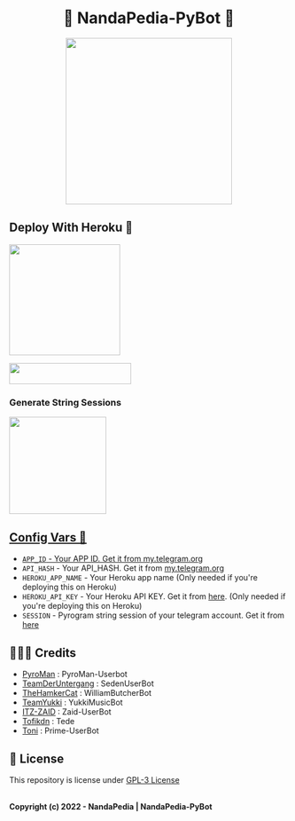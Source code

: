 <h1 align="center"> 
   🎈 NandaPedia-PyBot 🎈
</h1>

<p align="center">
  <a href="#"><img src="https://telegra.ph/file/8d9d5ec998234c4e43bca.jpg" width="300" height="300"></a> </br>
</p>

## Deploy With Heroku 💌

<p align="left">
<a href="https://telegram.dog/XTZ_HerokuBot?start=dG9rb25hbmRhcGVkaWEvTmFuZGFQZWRpYVB5cm8gbWFpbg"><img src="https://img.shields.io/badge/Deploy%20To%20Bot%20Heroku-blueviolet?style=for-the-badge&logo=heroku" width="200""/</a>  

<p align="left"><a href="https://heroku.com/deploy?template=https://github.com/tokonandapedia/NandaPediaPyro"> <img src="https://img.shields.io/badge/Deploy%20To%20Heroku-blue?style=for-the-badge&logo=heroku" width="220" height="38.45"/></a></p>
   
### Generate  String Sessions

<p align="left">
<a href="https://t.me/NandaPediaStringBot"><img src="https://img.shields.io/badge/Generate%20String-blue?style=for-the-badge&logo=telegram" width="175""/</a>  </p>

## Config Vars 📑

- `APP_ID` - Your APP ID. Get it from [my.telegram.org](my.telegram.org)
- `API_HASH` - Your API_HASH. Get it from [my.telegram.org](my.telegram.org)
- `HEROKU_APP_NAME` - Your Heroku app name (Only needed if you're deploying this on Heroku)
- `HEROKU_API_KEY` - Your Heroku API KEY. Get it from [here](https://dashboard.heroku.com/account). (Only needed if you're deploying this on Heroku)
- `SESSION` - Pyrogram string session of your telegram account. Get it from [here](t.me/nandapediamember)

## 👨🏻‍💻 Credits

-  [PyroMan](https://github.com/mrismanaziz/PyroMan-Userbot) : PyroMan-Userbot
-  [TeamDerUntergang](https://github.com/TeamDerUntergang/Telegram-SedenUserBot) : SedenUserBot
-  [TheHamkerCat](https://github.com/TheHamkerCat/WilliamButcherBot) : WilliamButcherBot
-  [TeamYukki](https://github.com/TeamYukki/YukkiMusicBot) : YukkiMusicBot
-  [ITZ-ZAID](https://github.com/ITZ-ZAID) : Zaid-UserBot
-  [Tofikdn](https://github.com/tofikdn) : Tede
-  [Toni](https://github.com/Toni880) : Prime-UserBot

## 📑 License
This repository is license under [GPL-3 License](https://github.com/tokonandapedia/NandaPediaPyro/blob/master/LICENSE)
<p align="Left">
  </br>
  <b>Copyright (c) 2022 - NandaPedia | NandaPedia-PyBot</b>
</p>
